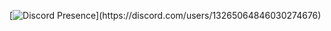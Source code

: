 [![Discord Presence](https://lanyard-profile-readme.vercel.app/api/1326506484603027467?theme=light&bg=809ecf&animated=false&hideDiscrim=true&borderRadius=30px&idleMessage=Probably%20doing%20something%20else...)](https://discord.com/users/13265064846030274676)
